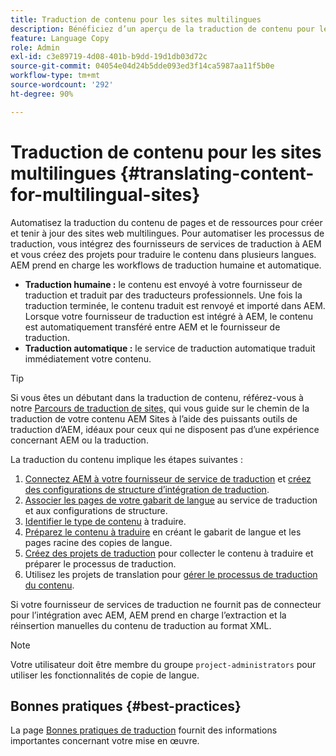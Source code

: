 ```yaml
---
title: Traduction de contenu pour les sites multilingues
description: Bénéficiez d’un aperçu de la traduction de contenu pour les sites multilingues.
feature: Language Copy
role: Admin
exl-id: c3e89719-4d08-401b-b9dd-19d1db03d72c
source-git-commit: 04054e04d24b5dde093ed3f14ca5987aa11f5b0e
workflow-type: tm+mt
source-wordcount: '292'
ht-degree: 90%

---
```


# Traduction de contenu pour les sites multilingues {#translating-content-for-multilingual-sites}

Automatisez la traduction du contenu de pages et de ressources pour créer et tenir à jour des sites web multilingues. Pour automatiser les processus de traduction, vous intégrez des fournisseurs de services de traduction à AEM et vous créez des projets pour traduire le contenu dans plusieurs langues. AEM prend en charge les workflows de traduction humaine et automatique.

* **Traduction humaine :** le contenu est envoyé à votre fournisseur de traduction et traduit par des traducteurs professionnels. Une fois la traduction terminée, le contenu traduit est renvoyé et importé dans AEM. Lorsque votre fournisseur de traduction est intégré à AEM, le contenu est automatiquement transféré entre AEM et le fournisseur de traduction.
* **Traduction automatique :** le service de traduction automatique traduit immédiatement votre contenu.

>[!TIP]
>
>Si vous êtes un débutant dans la traduction de contenu, référez-vous à notre [Parcours de traduction de sites,](/help/journey-sites/translation/overview.md) qui vous guide sur le chemin de la traduction de votre contenu AEM Sites à l’aide des puissants outils de traduction d’AEM, idéaux pour ceux qui ne disposent pas d’une expérience concernant AEM ou la traduction.

La traduction du contenu implique les étapes suivantes :

1. [Connectez AEM à votre fournisseur de service de traduction](integration-framework.md#connecting-to-a-translation-service-provider) et [créez des configurations de structure d’intégration de traduction](integration-framework.md).
1. [Associer les pages de votre gabarit de langue](integration-framework.md#configuring-pages-for-translation) au service de traduction et aux configurations de structure.
1. [Identifier le type de contenu](rules.md) à traduire.
1. [Préparez le contenu à traduire](preparation.md) en créant le gabarit de langue et les pages racine des copies de langue.
1. [Créez des projets de traduction](managing-projects.md) pour collecter le contenu à traduire et préparer le processus de traduction.
1. Utilisez les projets de translation pour [gérer le processus de traduction du contenu](managing-projects.md).

Si votre fournisseur de services de traduction ne fournit pas de connecteur pour l’intégration avec AEM, AEM prend en charge l’extraction et la réinsertion manuelles du contenu de traduction au format XML.

>[!NOTE]
>
>Votre utilisateur doit être membre du groupe `project-administrators` pour utiliser les fonctionnalités de copie de langue.

## Bonnes pratiques {#best-practices}

La page [Bonnes pratiques de traduction](best-practices.md) fournit des informations importantes concernant votre mise en œuvre.
